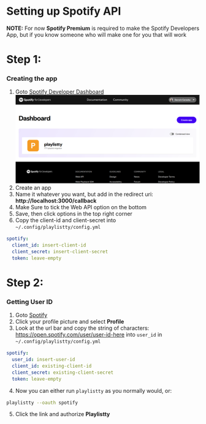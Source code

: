   
  
  # Setting up Spotify API
  
    
  
  **NOTE:** For now **Spotify Premium** is required to make the Spotify Developers App, but if you know someone who will make one for you that will work
  # Step 1:
  ### Creating the app
  1. Goto [Spotify Developer Dashboard](https://developer.spotify.com/dashboard)
  ![Spotify Developer Dashboard](images/spotify/Spotify-Developer-Dashboard.png)
  2. Create an app
  3. Name it whatever you want, but add in the redirect uri: **http://localhost:3000/callback**
  4. Make Sure to tick the Web API option on the bottom
  5. Save, then click options in the top right corner
  6. Copy the client-id and client-secret into `~/.config/playlistty/config.yml`
  ```yml
  spotify:
    client_id: insert-client-id 
    client_secret: insert-client-secret
    token: leave-empty
  ```
  # Step 2:
  ### Getting User ID
  1. Goto [Spotify](https://open.spotify.com/)
  2. Click your profile picture and select **Profile**
  3. Look at the url bar and copy the string of characters: https://open.spotify.com/user/user-id-here into `user_id` in `~/.config/playlistty/config.yml`
  ``` yml
  spotify:
    user_id: insert-user-id
    client_id: existing-client-id
    client_secret: existing-client-secret
    token: leave-empty
  ```
  4. Now you can either run `playlistty` as you normally would, or:
  ``` bash
  playlistty --oauth spotify
  ```
  5. Click the link and authorize **Playlistty**
